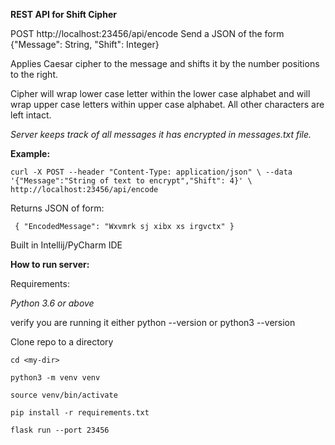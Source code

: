 **REST API for Shift Cipher**


POST http://localhost:23456/api/encode
Send a JSON of the form
{"Message": String, "Shift": Integer}

Applies Caesar cipher to the message and shifts it by the number positions to the right.

Cipher will wrap lower case letter within the lower case alphabet and
will wrap upper case letters within upper case alphabet.  All other characters
are left intact.

_Server keeps track of all messages it has encrypted in messages.txt file._
 
**Example:**

 

 
 `curl -X POST --header "Content-Type: application/json" \
   --data '{"Message":"String of text to encrypt","Shift": 4}' \
   http://localhost:23456/api/encode`
   
 Returns JSON of form:
  
` {
     "EncodedMessage": "Wxvmrk sj xibx xs irgvctx"
 }`
 
 
 
Built in Intellij/PyCharm IDE 
 
**How to run server:**

Requirements: 

_Python 3.6 or above_

verify you are running it either
python --version
or 
python3 --version

Clone repo to a directory <my-dir>

`cd <my-dir>`

`python3 -m venv venv`

`source venv/bin/activate`

`pip install -r requirements.txt`

`flask run --port 23456`



